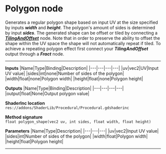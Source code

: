 # Polygon node
Generates a regular polygon shape based on input UV at the size specified by inputs <b><i>width</i></b> and <b><i>height</i></b>. The polygon's amount of sides is determined by input <b><i>sides</i></b>. The generated shape can be offset or tiled by connecting a <b><i>[TilingAndOffset](/documentation/Nodes/UV/TilingAndOffset.md)</i></b> node. Note that in order to preserve the ability to offset the shape within the UV space the shape will not automatically repeat if tiled. To achieve a repeating polygon effect first connect your <b><i>TilingAndOffset</i></b> output through a <b><i>Fract</i></b> node.
<hr>

**Inputs**
|Name|Type|Binding|Description|
|---|---|---|---|
|uv|vec2|UV|Input UV value|
|sides|int|none|Number of sides of the polygon|
|width|float|none|Polygon width|
|height|float|none|Polygon height|
  
**Outputs**
|Name|Type|Binding|Description|
|---|---|---|---|
|output|float|None|Output polygon value|

**ShaderInc location**
<br>`res://addons/ShaderLib/Procedural/Procedural.gdshaderinc`

**Method signature**
<br>`float polygon_shape(vec2 uv, int sides, float width, float height)`

**Parameters**
|Name|Type|Description|
|---|---|---|
|uv|vec2|Input UV value|
|sides|int|Number of sides of the polygon|
|width|float|Polygon width|
|height|float|Polygon height|
___